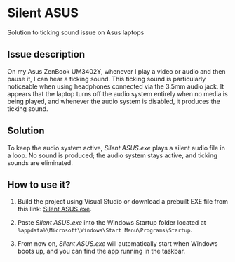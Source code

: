 # Silent ASUS
Solution to ticking sound issue on Asus laptops

## Issue description
On my Asus ZenBook UM3402Y, whenever I play a video or audio and then pause it, I can hear a ticking sound. This ticking sound is particularly noticeable when using headphones connected via the 3.5mm audio jack. It appears that the laptop turns off the audio system entirely when no media is being played, and whenever the audio system is disabled, it produces the ticking sound.

## Solution
To keep the audio system active, *Silent ASUS.exe* plays a silent audio file in a loop. No sound is produced; the audio system stays active, and ticking sounds are eliminated.

## How to use it?

1.  Build the project using Visual Studio or download a prebuilt EXE file from this link: [Silent ASUS.exe](https://github.com/egidijusk/silent-asus/raw/main/Silent%20ASUS.exe).

2.  Paste *Silent ASUS.exe* into the Windows Startup folder located at `%appdata%\Microsoft\Windows\Start Menu\Programs\Startup`.

3.  From now on, *Silent ASUS.exe* will automatically start when Windows boots up, and you can find the app running in the taskbar.